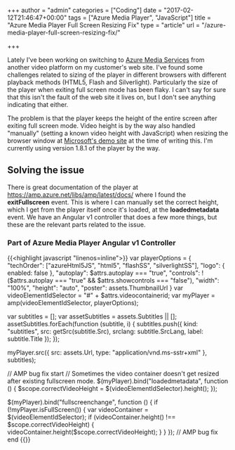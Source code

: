 +++
author = "admin"
categories = ["Coding"]
date = "2017-02-12T21:46:47+00:00"
tags = ["Azure Media Player", "JavaScript"]
title = "Azure Media Player Full Screen Resizing Fix"
type = "article"
url = "/azure-media-player-full-screen-resizing-fix/"

+++

Lately I've been working on switching to [Azure Media Services][1] from another video platform on my customer's web site. I've found some challenges related to sizing of the player in different browsers with different playback methods (HTML5, Flash and Silverlight). Particularly the size of the player when exiting full screen mode has been flaky. I can't say for sure that this isn't the fault of the web site it lives on, but I don't see anything indicating that either.

The problem is that the player keeps the height of the entire screen after exiting full screen mode. Video height is by the way also handled "manually" (setting a known video height with JavaScript) when resizing the browser window at [Microsoft's demo site][2] at the time of writing this. I'm currently using version 1.8.1 of the player by the way.

## Solving the issue

There is great documentation of the player at <https://amp.azure.net/libs/amp/latest/docs/> where I found the **exitFullscreen** event. This is where I can manually set the correct height, which I get from the player itself once it's loaded, at the **loadedmetadata** event. We have an Angular v1 controller that does a few more things, but these are the relevant parts related to the issue.

### Part of Azure Media Player Angular v1 Controller
{{<highlight javascript "linenos=inline">}}
var playerOptions = {
    "techOrder": ["azureHtml5JS", "html5", "flashSS", "silverlightSS"],
    "logo": { enabled: false },
    "autoplay": $attrs.autoplay === "true",
    "controls": !($attrs.autoplay === "true" && $attrs.showcontrols === "false"),
    "width": "100%",
    "height": "auto",
    "poster": assets.ThumbnailUrl
}
var videoElementIdSelector = "#" + $attrs.videocontainerid;
var myPlayer = amp(videoElementIdSelector, playerOptions);

var subtitles = [];
var assetSubtitles = assets.Subtitles || [];
assetSubtitles.forEach(function (subtitle, i) {
    subtitles.push({
        kind: "subtitles", src: getSrc(subtitle.Src), 
		srclang: subtitle.SrcLang, label: subtitle.Title
    });
});

myPlayer.src({
    src: assets.Url,
    type: "application/vnd.ms-sstr+xml"
}, subtitles);

// AMP bug fix start
// Sometimes the video container doesn't get resized after existing fullscreen mode.
$(myPlayer).bind("loadedmetadata", function () {
    $scope.correctVideoHeight = $(videoElementIdSelector).height();
});

$(myPlayer).bind("fullscreenchange", function () {
    if (!myPlayer.isFullScreen()) {
        var videoContainer = $(videoElementIdSelector);
        if (videoContainer.height() !== $scope.correctVideoHeight) {
            videoContainer.height($scope.correctVideoHeight);
        }
    }
});
// AMP bug fix end
{{</highlight>}}

 [1]: https://azure.microsoft.com/en-gb/services/media-services/
 [2]: http://ampdemo.azureedge.net/azuremediaplayer.html